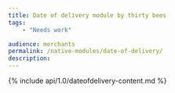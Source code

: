 ```yaml
---
title: Date of delivery module by thirty bees
tags:
    - "Needs work"

audience: merchants
permalink: /native-modules/date-of-delivery/
description:
---
```


{% include api/1.0/dateofdelivery-content.md %}